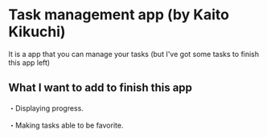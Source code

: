 # Task management app (by Kaito Kikuchi)

It is a app that you can manage your tasks (but I've got some tasks to finish this app left)

## What I want to add to finish this app

・Displaying progress.
 
・Making tasks able to be favorite.

